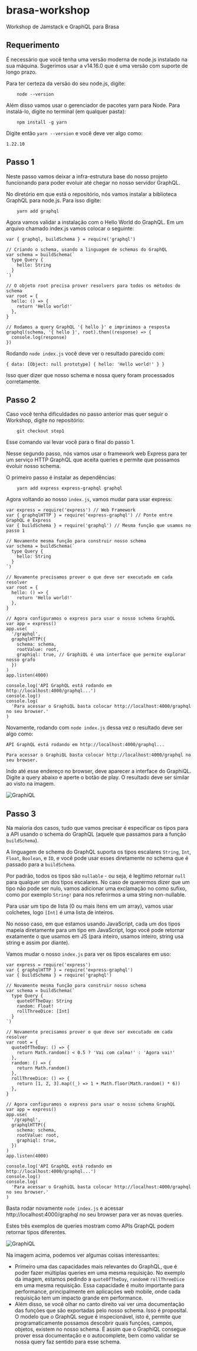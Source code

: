 # brasa-workshop

Workshop de Jamstack e GraphQL para Brasa

## Requerimento

É necessário que você tenha uma versão moderna de node.js instalado na sua máquina. Sugerimos usar a v14.16.0 que é uma versão com suporte de longo prazo.

Para ter certeza da versão do seu node.js, digite:

```
    node --version
```

Além disso vamos usar o gerenciador de pacotes yarn para Node. Para instalá-lo, digite no terminal (em qualquer pasta):

```
    npm install -g yarn
```

Digite então `yarn --version` e você deve ver algo como:

```
1.22.10
```

## Passo 1

Neste passo vamos deixar a infra-estrutura base do nosso projeto funcionando para poder evoluir até chegar no nosso servidor GraphQL.

No diretório em que está o repositório, nós vamos instalar a biblioteca GraphQL para node.js. Para isso digite:

```
    yarn add graphql
```

Agora vamos validar a instalação com o Hello World do GraphQL. Em um arquivo chamado index.js vamos colocar o seguinte:

```
var { graphql, buildSchema } = require('graphql')

// Criando o schema, usando a linguagem de schemas do GraphQL
var schema = buildSchema(`
  type Query {
    hello: String
  }
`)

// O objeto root precisa prover resolvers para todos os métodos do schema
var root = {
  hello: () => {
    return 'Hello world!'
  },
}

// Rodamos a query GraphQL '{ hello }' e imprimimos a resposta
graphql(schema, '{ hello }', root).then((response) => {
  console.log(response)
})
```

Rodando `node index.js` você deve ver o resultado parecido com:

```
{ data: [Object: null prototype] { hello: 'Hello world!' } }
```

Isso quer dizer que nosso schema e nossa query foram processados corretamente.

## Passo 2

Caso você tenha dificuldades no passo anterior mas quer seguir o Workshop, digite no repositório:

```
    git checkout step1
```

Esse comando vai levar você para o final do passo 1.

Nesse segundo passo, nós vamos usar o framework web Express para ter um serviço HTTP GraphQL que aceita queries e permite que possamos evoluir nosso schema.

O primeiro passo é instalar as dependências:

```
    yarn add express express-graphql graphql
```

Agora voltando ao nosso `index.js`, vamos mudar para usar express:

```
var express = require('express') // Web Framework
var { graphqlHTTP } = require('express-graphql') // Ponte entre GraphQL e Express
var { buildSchema } = require('graphql') // Mesma função que usamos no passo 1

// Novamente mesma função para construir nosso schema
var schema = buildSchema(`
  type Query {
    hello: String
  }
`)

// Novamente precisamos prover o que deve ser executado em cada resolver
var root = {
  hello: () => {
    return 'Hello world!'
  },
}

// Agora configuramos o express para usar o nosso schema GraphQL
var app = express()
app.use(
  '/graphql',
  graphqlHTTP({
    schema: schema,
    rootValue: root,
    graphiql: true, // GraphiQL é uma interface que permite explorar nosso grafo
  })
)
app.listen(4000)

console.log('API GraphQL está rodando em http://localhost:4000/graphql...')
console.log()
console.log(
  'Para acessar o GraphiQL basta colocar http://localhost:4000/graphql no seu browser.'
)
```

Novamente, rodando com `node index.js` dessa vez o resultado deve ser algo como:

```
API GraphQL está rodando em http://localhost:4000/graphql...

Para acessar o GraphiQL basta colocar http://localhost:4000/graphql no seu browser.
```

Indo até esse endereço no browser, deve aparecer a interface do GraphiQL. Digite a query abaixo e aperte o botão de play. O resultado deve ser similar ao visto na imagem.

![GraphiQL](/graphiql.png)

## Passo 3

Na maioria dos casos, tudo que vamos precisar é especificar os tipos para a API usando o schema do GraphQL (aquele que passamos para a função `buildSchema`).

A linguagem de schema do GraphQL suporta os tipos escalares `String`, `Int`, `Float`, `Boolean`, e `ID`, e você pode usar esses diretamente no schema que é passado para a `buildSchema`.

Por padrão, todos os tipos são `nullable` - ou seja, é legítimo retornar `null` para qualquer um dos tipos escalares. No caso de querermos dizer que um tipo não pode ser nulo, vamos adicionar uma exclamação no como sufixo, como por exemplo `String!` para nos referirmos a uma string non-nullable.

Para usar um tipo de lista (0 ou mais itens em um array), vamos usar colchetes, logo `[Int]` é uma lista de inteiros.

No nosso caso, em que estamos usando JavaScript, cada um dos tipos mapeia diretamente para um tipo em JavaScript, logo você pode retornar exatamente o que usamos em JS (para inteiro, usamos inteiro, string usa string e assim por diante).

Vamos mudar o nosso `index.js` para ver os tipos escalares em uso:

```
var express = require('express')
var { graphqlHTTP } = require('express-graphql')
var { buildSchema } = require('graphql')

// Novamente mesma função para construir nosso schema
var schema = buildSchema(`
  type Query {
    quoteOfTheDay: String
    random: Float!
    rollThreeDice: [Int]
  }
`)

// Novamente precisamos prover o que deve ser executado em cada resolver
var root = {
  quoteOfTheDay: () => {
    return Math.random() < 0.5 ? 'Vai com calma!' : 'Agora vai!'
  },
  random: () => {
    return Math.random()
  },
  rollThreeDice: () => {
    return [1, 2, 3].map((_) => 1 + Math.floor(Math.random() * 6))
  },
}

// Agora configuramos o express para usar o nosso schema GraphQL
var app = express()
app.use(
  '/graphql',
  graphqlHTTP({
    schema: schema,
    rootValue: root,
    graphiql: true,
  })
)
app.listen(4000)

console.log('API GraphQL está rodando em http://localhost:4000/graphql...')
console.log()
console.log(
  'Para acessar o GraphiQL basta colocar http://localhost:4000/graphql no seu browser.'
)
```

Basta rodar novamente `node index.js` e acessar http://localhost:4000/graphql no seu browser para ver as novas queries.

Estes três exemplos de queries mostram como APIs GraphQL podem retornar tipos diferentes.

![GraphiQL](/graphiql.png)

Na imagem acima, podemos ver algumas coisas interessantes:

- Primeiro uma das capacidades mais relevantes do GraphQL, que é poder fazer múltiplas queries em uma mesma requisição. No exemplo da imagem, estamos pedindo a `quoteOfTheDay`, `random`e `rollThreeDice` em uma mesma requisição. Essa capacidade é muito importante para performance, principalmente em aplicações web mobile, onde cada requisição tem um impacto grande em performance.
- Além disso, se você olhar no canto direito vai ver uma documentação das funções que são exportadas pelo nosso schema. Isso é proposital. O modelo que o GraphQL segue é inspecionável, isto é, permite que programaticamente possamos descobrir quais funções, campos, objetos, existem no nosso schema. É assim que o GraphiQL consegue prover essa documentação e o autocomplete, bem como validar se nossa query faz sentido para esse schema.
